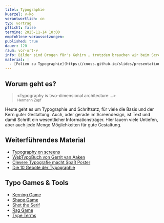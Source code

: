 ```yaml
---
titel: Typographie
kuerzel: v-ko
verantwortlich: cn
typ: vortrag
pflicht: false
termine: 2025-11-14 10:00
empfohlene-voraussetzungen: 
published: true
dauer: 120
raum: vor-ort-v
info: Bilder sind Drogen für's Gehirn … trotzdem brauchen wir beim Screendesign sehr oft Text. Hierzu werden heute wesentliche Grundlagen vermittelt.
material: |
  - [Folien zu Typographie](https://cnoss.github.io/slides/presentations/screendesign/typographie/)
---
```


## Worum geht es?

> «Typography is two-dimensional architecture …» <br><small>Hermann Zapf</small>

Heute geht es um Typographie und Schriftsatz, für viele die Basis und der Kern guter Gestaltung. Auch, oder gerade im Screendesign, ist Text und damit Schrift ein wesentlicher Informationsträger. Hier lauern viele Untiefen, aber auch jede Menge Möglichkeiten für gute Gestaltung.  

## Weiterführendes Material
- [Typography on screens](https://m3.material.io/styles/typography/applying-type)
- [WebTypoBuch von Gerrit van Aaken](https://webtypobuch.de/lesen/Kapitel-5/Kapitel-5-4)
- [Clevere Typografie macht Spaß Poster](https://www.cleverprinting.de/das-kostenlose-cleverprinting-typoposter/)
- [Die 10 Gebote der Typographie](https://designbote.com/die-10-gebote-der-typographie/)

## Typo Games & Tools
- [Kerning Game](https://type.method.ac/)
- [Shape Game](https://shape.method.ac/)
- [Shot the Serif](https://www.tothepoint.co.uk/us/fun/i-shot-the-serif/)
- [Rag Game](https://fathom.info/ragtime/game.html)
- [Type Terms](https://www.supremo.co.uk/typeterms/)

